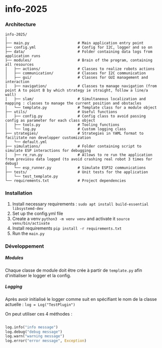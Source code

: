 # info-2025

### Architecture 

```
info-2025/
│
├── main.py                      # Main application entry point
├── config.yml                   # Config for I2C, logger and so on
├── data/                        # Folder containing data logs from application runs
├── modules/                     # Brain of the program, containing all resources
│   ├── actions/                 # Classes to realize robots actions
│   ├── communication/           # Classes for I2C communication
│   ├── gui/                     # Classes for GUI management and interaction
│   ├── navigation/              # Classes to manage navigation (from point A to point B by which strategy ie straight, follow a line/a wall)
│   ├── slam/                    # Simultaneous localization and mapping : classes to manage the current position and obstacles
│   └── template.py              # Template class for a module object
├── utils/                       # Useful functions
│   ├── config.py                # Config class to avoid passing config as parameter for each class object
│   ├── tools.py                 # Tooling functions
│   └── log.py                   # Custom logging class
├── strategies/                  # Strategies in YAML format to facilitate non developper customization
│   └── default.yml
├── simulations/                 # Folder containing script to simulate ESP interactions for debugging
│   ├── re_run.py                # Allows to re run the application from previosu data logged (to avoid crashing real robot 3 times for debug)
│   └── esp_runner.py            # Simulate ESP32 communications
├── tests/                       # Unit tests for the application
│   └── test_template.py
└── requirements.txt             # Project dependencies

```

### Installation

1) Install necessary requirements : `sudo apt install build-essential libsystemd-dev`
2) Set up the config.yml file
3) Create a venv `python3 -m venv venv` and activate it `source venv/bin/activate`
4) Install requirements `pip install -r requirements.txt`
5) Run the `main.py`

### Développement

##### Modules

Chaque classe de module doit être crée à partir de `template.py` afin d'initialiser le logger et la config.

##### Logging

Après avoir initialisé le logger comme suit en spécifiant le nom de la classe actuelle :
`log = Log("TestPlugin")`

On peut utiliser ces 4 méthodes :
```python

log.info("info message")
log.debug("debug message")
log.warn("warning message")
log.error("error message", Exception)
```